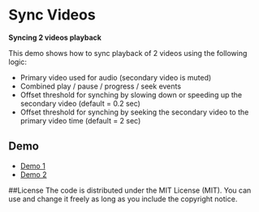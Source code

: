 # Sync Videos
**Syncing 2 videos playback**

This demo shows how to sync playback of 2 videos using the following logic:
* Primary video used for audio (secondary video is muted)
* Combined play / pause / progress / seek events
* Offset threshold for synching by slowing down or speeding up the secondary video (default = 0.2 sec)
* Offset threshold for synching by seeking the secondary video to the primary video time (default = 2 sec)

## Demo
* [Demo 1](https://amirch1.github.io/sync-videos/example1.html) 
* [Demo 2](https://amirch1.github.io/sync-videos/example2.html) 

##License
The code is distributed under the MIT License (MIT). You can use and change it freely as long as you include the copyright notice.
